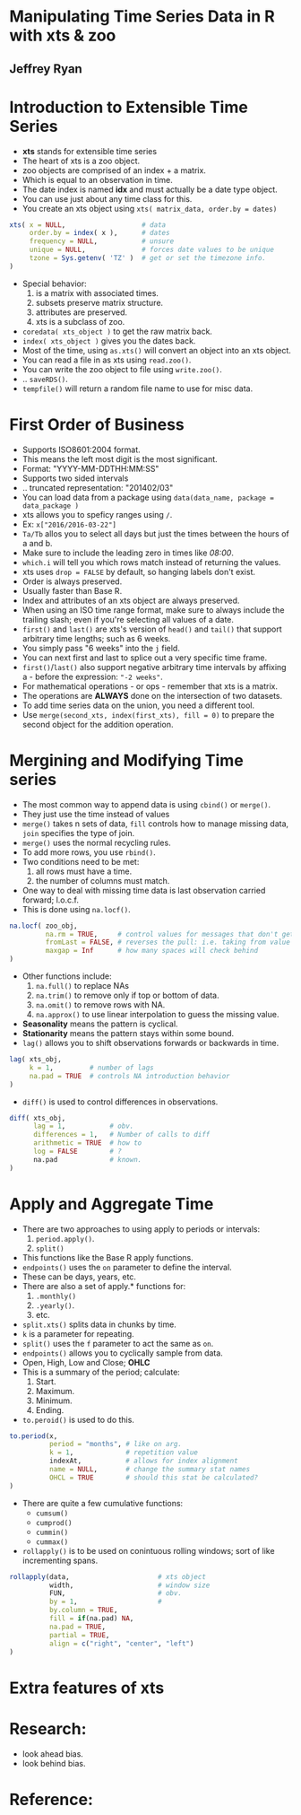 #  Manipulating Time Series Data in R with xts & zoo
## Jeffrey Ryan

# Introduction to Extensible Time Series 
- **xts** stands for extensible time series
- The heart of xts is a zoo object.
- zoo objects are comprised of an index + a matrix.
- Which is equal to an observation in time.
- The date index is named **idx** and must actually be a date type object.
- You can use just about any time class for this.
- You create an xts object using `xts( matrix_data, order.by = dates)`
```r
xts( x = NULL,                   # data
	 order.by = index( x ),      # dates
	 frequency = NULL,           # unsure
	 unique = NULL,              # forces date values to be unique
	 tzone = Sys.getenv( 'TZ' )  # get or set the timezone info.
)
```
- Special behavior:
	1. is a matrix with associated times.
	2. subsets preserve matrix structure.
	3. attributes are preserved.
	4. xts is a subclass of zoo.
- `coredata( xts_object )` to get the raw matrix back.
- `index( xts_object )` gives you the dates back.
- Most of the time, using `as.xts()` will convert an object into an xts object.
- You can read a file in as xts using `read.zoo()`.
- You can write the zoo object to file using `write.zoo()`.
- .. `saveRDS()`.
- `tempfile()` will return a random file name to use for misc data.

# First Order of Business
- Supports ISO8601:2004 format.
- This means the left most digit is the most significant.
- Format: "YYYY-MM-DDTHH:MM:SS"
- Supports two sided intervals
- .. truncated representation: "201402/03"
- You can load data from a package using `data(data_name, package = data_package )`
- xts allows you to speficy ranges using `/`.
- Ex: `x["2016/2016-03-22"]`
- `Ta/Tb` allos you to select all days but just the times between the hours of a and b.
- Make sure to include the leading zero in times like *08:00*.
- `which.i` will tell you which rows match instead of returning the values.
- xts uses `drop = FALSE` by default, so hanging labels don't exist.
- Order is always preserved.
- Usually faster than Base R.
- Index and attributes of an xts object are always preserved.
- When using an ISO time range format, make sure to always include the trailing slash; even if you're selecting all values of a date.
- `first()` and `last()` are xts's version of `head()` and `tail()` that support arbitrary time lengths; such as 6 weeks.
- You simply pass "6 weeks" into the `j` field.
- You can next first and last to splice out a very specific time frame.
- `first()`/`last()` also support negative arbitrary time intervals by affixing a - before the expression: `"-2 weeks"`.
- For mathematical operations - or ops - remember that xts is a matrix.
- The operations are **ALWAYS** done on the intersection of two datasets.
- To add time series data on the union, you need a different tool.
- Use `merge(second_xts, index(first_xts), fill = 0)` to prepare the second object for the addition operation.


# Mergining and Modifying Time series
- The most common way to append data is using `cbind()` or `merge()`.
- They just use the time instead of values
- `merge()` takes n sets of data, `fill` controls how to manage missing data, `join` specifies the type of join.
- `merge()` uses the normal recycling rules.
- To add more rows, you use `rbind()`.
- Two conditions need to be met:
	1. all rows must have a time.
	2. the number of columns must match.
- One way to deal with missing time data is last observation carried forward; l.o.c.f.
- This is done using `na.locf()`.
```r
na.locf( zoo_obj,
		 na.rm = TRUE,     # control values for messages that don't get filled.
		 fromLast = FALSE, # reverses the pull: i.e. taking from value after current.
		 maxgap = Inf      # how many spaces will check behind
)
```
- Other functions include:
	1. `na.full()` to replace NAs
	2. `na.trim()` to remove only if top or bottom of data.
	3. `na.omit()` to remove rows with NA.
	4. `na.approx()` to use linear interpolation to guess the missing value.
- **Seasonality** means the pattern is cyclical.
- **Stationarity** means the pattern stays within some bound.
- `lag()` allows you to shift observations forwards or backwards in time.
```r
lag( xts_obj,
	 k = 1,         # number of lags
	 na.pad = TRUE  # controls NA introduction behavior
)
```
- `diff()` is used to control differences in observations.
```r
diff( xts_obj,
	  lag = 1,           # obv.
	  differences = 1,   # Number of calls to diff
	  arithmetic = TRUE  # how to 
	  log = FALSE        # ?
	  na.pad             # known.
)
```

# Apply and Aggregate Time
- There are two approaches to using apply to periods or intervals:
	1. `period.apply()`.
	2. `split()`
- This functions like the Base R apply functions.
- `endpoints()` uses the `on` parameter to define the interval.
- These can be days, years, etc.
- There are also a set of apply.* functions for:
	1. `.monthly()`
	2. `.yearly()`.
	3. etc.
- `split.xts()` splits data in chunks by time.
- `k` is a parameter for repeating.
- `split()` uses the `f` parameter to act the same as `on`.
- `endpoints()` allows you to cyclically sample from data.
- Open, High, Low and Close; **OHLC**
- This is a summary of the period; calculate:
	1. Start.
	2. Maximum.
	3. Minimum.
	4. Ending.
- `to.peroid()` is used to do this.
```r
to.period(x,
		  period = "months", # like on arg.
		  k = 1,             # repetition value
		  indexAt,           # allows for index alignment
		  name = NULL,       # change the summary stat names
		  OHCL = TRUE        # should this stat be calculated?
)

```
- There are quite a few cumulative functions:
	* `cumsum()`
	* `cumprod()`
	* `cummin()`
	* `cummax()`
- `rollapply()` is to be used on conintuous rolling windows; sort of like incrementing spans.
```r
rollapply(data,                      # xts object
		  width,                     # window size
		  FUN,                       # obv.
		  by = 1,                    # 
		  by.column = TRUE,
		  fill = if(na.pad) NA,
		  na.pad = TRUE,
		  partial = TRUE,
		  align = c("right", "center", "left")
)
```

# Extra features of xts

# Research:
- look ahead bias.
- look behind bias.

# Reference:
